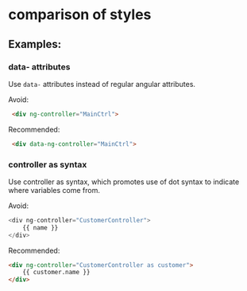 # comparison of styles


## Examples:

### data- attributes

Use `data-` attributes instead of regular angular attributes.

Avoid:
```html
 <div ng-controller="MainCtrl">
```
Recommended:
```html
 <div data-ng-controller="MainCtrl">
```

### controller as syntax

Use controller as syntax, which promotes use of dot syntax to indicate where variables come from.

Avoid:
```js
<div ng-controller="CustomerController">
    {{ name }}
</div>
```

Recommended:
```html
<div ng-controller="CustomerController as customer">
    {{ customer.name }}
</div>
```

